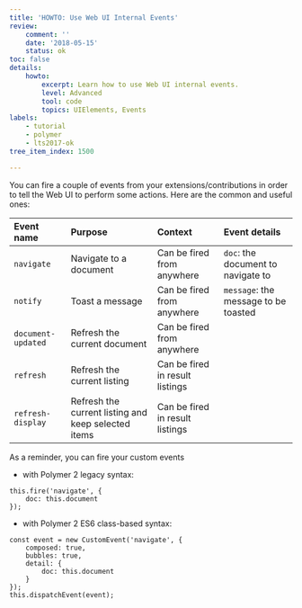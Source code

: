 ```yaml
---
title: 'HOWTO: Use Web UI Internal Events'
review:
    comment: ''
    date: '2018-05-15'
    status: ok
toc: false
details:
    howto:
        excerpt: Learn how to use Web UI internal events.
        level: Advanced
        tool: code
        topics: UIElements, Events
labels:
    - tutorial
    - polymer
    - lts2017-ok
tree_item_index: 1500

---
```


You can fire a couple of events from your extensions/contributions in order to tell the Web UI to perform some actions. Here are the common and useful ones:

| Event name         | Purpose                                             | Context                         | Event details                        |
|:-------------------|:----------------------------------------------------|:--------------------------------|:-------------------------------------|
| `navigate`         | Navigate to a document                              | Can be fired from anywhere      | `doc`: the document to navigate to   |
| `notify`           | Toast a message                                     | Can be fired from anywhere      | `message`: the message to be toasted |
| `document-updated` | Refresh the current document                        | Can be fired from anywhere      |                                      |
| `refresh`          | Refresh the current listing                         | Can be fired in result listings |                                      |
| `refresh-display`  | Refresh the current listing and keep selected items | Can be fired in result listings |                                      |

As a reminder, you can fire your custom events
 - with Polymer 2 legacy syntax:
```
this.fire('navigate', {
    doc: this.document
});
```
 - with Polymer 2 ES6 class-based syntax:
```
const event = new CustomEvent('navigate', {
    composed: true,
    bubbles: true,
    detail: {
        doc: this.document
    }
});
this.dispatchEvent(event);
```
